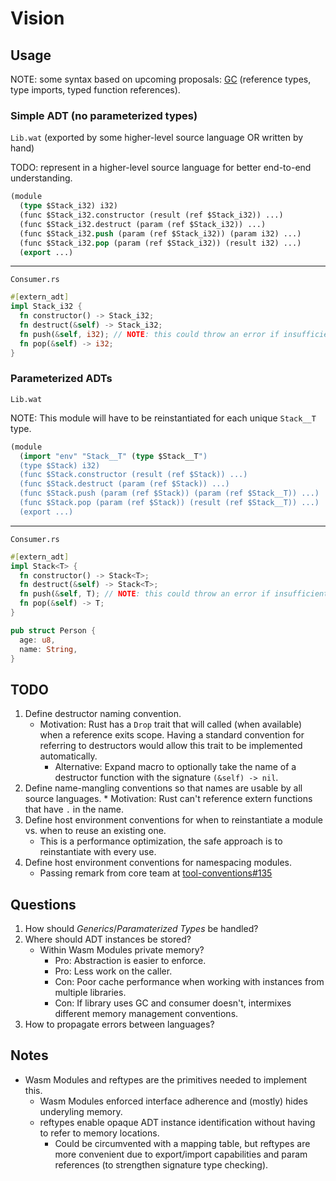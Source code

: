 # Vision

## Usage

NOTE: some syntax based on upcoming proposals: [GC](https://github.com/WebAssembly/gc/blob/master/proposals/gc/Overview.md) (reference types, type imports, typed function references).

### Simple ADT (no parameterized types)

`Lib.wat` (exported by some higher-level source language OR written by hand)

TODO: represent in a higher-level source language for better end-to-end understanding.

```lisp
(module
  (type $Stack_i32) i32)
  (func $Stack_i32.constructor (result (ref $Stack_i32)) ...)
  (func $Stack_i32.destruct (param (ref $Stack_i32)) ...)
  (func $Stack_i32.push (param (ref $Stack_i32)) (param i32) ...)
  (func $Stack_i32.pop (param (ref $Stack_i32)) (result i32) ...)
  (export ...)
```

---

`Consumer.rs`

```rust
#[extern_adt]
impl Stack_i32 {
  fn constructor() -> Stack_i32;
  fn destruct(&self) -> Stack_i32;
  fn push(&self, i32); // NOTE: this could throw an error if insufficient memory is available
  fn pop(&self) -> i32;
}
```

### Parameterized ADTs

`Lib.wat`

NOTE: This module will have to be reinstantiated for each unique `Stack__T` type.

```lisp
(module
  (import "env" "Stack__T" (type $Stack__T")
  (type $Stack) i32)
  (func $Stack.constructor (result (ref $Stack)) ...)
  (func $Stack.destruct (param (ref $Stack)) ...)
  (func $Stack.push (param (ref $Stack)) (param (ref $Stack__T)) ...)
  (func $Stack.pop (param (ref $Stack)) (result (ref $Stack__T)) ...)
  (export ...)
```

---

`Consumer.rs`

```rust
#[extern_adt]
impl Stack<T> {
  fn constructor() -> Stack<T>;
  fn destruct(&self) -> Stack<T>;
  fn push(&self, T); // NOTE: this could throw an error if insufficient memory is available
  fn pop(&self) -> T;
}

pub struct Person {
  age: u8,
  name: String,
}
```

## TODO

1. Define destructor naming convention.
    * Motivation: Rust has a `Drop` trait that will called (when available) when a reference exits scope. Having a standard convention for referring to destructors would allow this trait to be implemented automatically.
        * Alternative: Expand macro to optionally take the name of a destructor function with the signature `(&self) -> nil`.
2. Define name-mangling conventions so that names are usable by all source languages.
        * Motivation: Rust can't reference extern functions that have `.` in the name.
3. Define host environment conventions for when to reinstantiate a module vs. when to reuse an existing one.
    * This is a performance optimization, the safe approach is to reinstantiate with every use.
4. Define host environment conventions for namespacing modules.
    * Passing remark from core team at [tool-conventions#135](https://github.com/WebAssembly/tool-conventions/issues/135#issuecomment-585426556)

## Questions

1. How should _Generics_/_Paramaterized Types_ be handled?
2. Where should ADT instances be stored?
    * Within Wasm Modules private memory?
        * Pro: Abstraction is easier to enforce.
        * Pro: Less work on the caller.
        * Con: Poor cache performance when working with instances from multiple libraries.
        * Con: If library uses GC and consumer doesn't, intermixes different memory management conventions.
3. How to propagate errors between languages?

## Notes

* Wasm Modules and reftypes are the primitives needed to implement this.
    * Wasm Modules enforced interface adherence and (mostly) hides underyling memory.
    * reftypes enable opaque ADT instance identification without having to refer to memory locations.
        * Could be circumvented with a mapping table, but reftypes are more convenient due to export/import capabilities and param references (to strengthen signature type checking).
